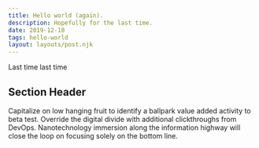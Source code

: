 ```yaml
---
title: Hello world (again).
description: Hopefully for the last time.
date: 2019-12-10
tags: hello-world
layout: layouts/post.njk
---
```

Last time last time

## Section Header

Capitalize on low hanging fruit to identify a ballpark value added activity to beta test. Override the digital divide with additional clickthroughs from DevOps. Nanotechnology immersion along the information highway will close the loop on focusing solely on the bottom line.

